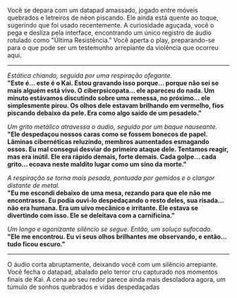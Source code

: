 Você se depara com um datapad amassado, jogado entre móveis quebrados e letreiros de néon piscando. Ele ainda está quente ao toque, sugerindo que foi usado recentemente. A curiosidade aguçada, você o pega e desliza pela interface, encontrando um único registro de áudio rotulado como "Última Resistência." Você aperta o play, preparando-se para o que pode ser um testemunho arrepiante da violência que ocorreu aqui.

---

_Estática chiando, seguida por uma respiração ofegante._  
**"Este é… este é o Kai. Estou gravando isso porque… porque não sei se mais alguém está vivo. O ciberpsicopata… ele apareceu do nada. Um minuto estávamos discutindo sobre uma remessa, no próximo… ele simplesmente pirou. Os olhos dele estavam brilhando em vermelho, fios piscando debaixo da pele. Era como algo saído de um pesadelo."**

_Um grito metálico atravessa o áudio, seguido por um baque nauseante._  
**"Ele despedaçou nossos caras como se fossem bonecos de papel. Lâminas cibernéticas reluzindo, membros aumentados esmagando ossos. Eu mal consegui desviar do primeiro ataque dele. Tentamos reagir, mas era inútil. Ele era rápido demais, forte demais. Cada golpe… cada grito… ecoava neste maldito lugar como um sino da morte."**

_A respiração se torna mais pesada, pontuada por gemidos e o clangor distante de metal._  
**"Eu me escondi debaixo de uma mesa, rezando para que ele não me encontrasse. Eu podia ouvi-lo despedaçando o resto deles, sua risada… não era humana. Era um uivo mecânico e irritante. Ele estava se divertindo com isso. Ele se deleitava com a carnificina."**

_Um longo e agonizante silêncio se segue. Então, um soluço sufocado._  
**"Ele me encontrou. Eu vi seus olhos brilhantes me observando, e então… tudo ficou escuro."**

---

O áudio corta abruptamente, deixando você com um silêncio arrepiante. Você fecha o datapad, abalado pelo terror cru capturado nos momentos finais de Kai. A cena ao seu redor parece ainda mais desoladora agora, um túmulo de sonhos quebrados e vidas despedaçadas
